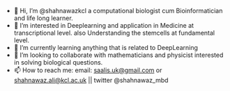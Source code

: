 - 👋 Hi, I’m @shahnawazkcl a computational biologist cum Bioinformatician and life long learner.
- 👀 I’m interested in Deeplearning and application in Medicine at transcriptional level. also Understanding the stemcells at fundamental level.
- 🌱 I’m currently learning anything that is related to DeepLearning
- 💞️ I’m looking to collaborate with mathematicians and physicist interested in solving biological questions.
- 📫 How to reach me: email: saalis.uk@gmail.com or shahnawaz.ali@kcl.ac.uk || twitter @shahnawaz_mbd

<!---
shahnawazkcl/shahnawazkcl is a ✨ special ✨ repository because its `README.md` (this file) appears on your GitHub profile.
You can click the Preview link to take a look at your changes.
--->
